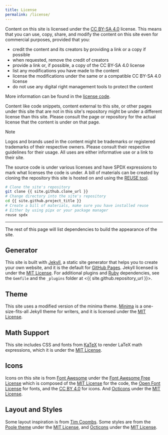 ```yaml
---
title: License
permalink: /license/
---
```


Content on this site is licensed under the
[CC BY-SA 4.0](https://creativecommons.org/licenses/by-sa/4.0) license. This
means that you can use, copy, share, and modify the content on this site even
for commercial purposes, provided that you:

- credit the content and its creators by providing a link or a copy if possible
- when requested, remove the credit of creators
- provide a link or, if possible, a copy of the CC BY-SA 4.0 license
- list any modifications you have made to the content
- license the modifications under the same or a compatible CC BY-SA 4.0 license
- do not use any digital right management tools to protect the content

More information can be found in the
[license code](https://creativecommons.org/licenses/by-sa/4.0/legalcode).

Content like code snippets, content external to this site, or other pages under
this site that are not in this site's repository might be under a different
license than this site. Please consult the page or repository for the actual
license that the content is under on that page.

> [!NOTE]
> Logos and brands used in the content might be trademarks or registered
> trademarks of their respective owners. Please consult their respective
> guidelines for their usage. All uses are either informative use or a link
> to their site.

The source code is under various licenses and have SPDX expressions to mark
what licenses the code is under. A bill of materials can be created by cloning
the repository this site is hosted on and using the
[REUSE tool](https://reuse.software).

```bash
# Clone the site's repository
git clone {{ site.github.clone_url }}
# Change directory into the site's repository
cd {{ site.github.project_title }}
# Create a bill of materials, make sure you have installed reuse
# Either by using pipx or your package manager
reuse spdx
```

---

The rest of this page will list dependencies to build the appearance of the
site.

## Generator

<!-- LTeX: enabled=false -->
This site is built with [Jekyll](https://jekyllrb.com), a static site generator
that helps you to create your own website, and it is the default for
[GitHub Pages](https://pages.github.com). Jekyll licensed is under the
[MIT License]. For additional plugins and [Ruby](https://ruby-lang.org)
dependencies, see the `Gemfile` and the `_plugins` folder at
<{{ site.github.repository_url }}>.
<!-- LTeX: enabled=true -->

[MIT License]: https://opensource.org/license/mit

## Theme

This site uses a modified version of the minima theme.
[Minima](https://github.com/jekyll/minima) is a one-size-fits-all Jekyll theme
for writers, and it is licensed under the [MIT License].

## Math Support

This site includes CSS and fonts from [KaTeX](https://katex.org) to render LaTeX
math expressions, which it is under the [MIT License].

## Icons

Icons on this site is from [Font Awesome](https://fontawesome.com) under the
[Font Awesome Free License][fafl] which is composed of the [MIT License] for the
code, the [Open Font License][ofl] for fonts, and the
[CC BY 4.0](https://creativecommons.org/licenses/by/4.0/) for icons. And
[Octicons] under the [MIT License].

[fafl]:      https://fontawesome.com/license/free
[ofl]:       https://openfontlicense.org/open-font-license-official-text/
[Octicons]:  https://primer.style/foundations/icons/

## Layout and Styles

Some layout inspiration is from [Tim Coombs](https://blog.slowb.ro/). Some
styles are from the [Poole theme](https://github.com/poole/lanyon) under the
[MIT License], and [Octicons] under the [MIT License].

